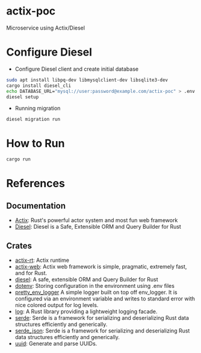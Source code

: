 # actix-poc
Microservice using Actix/Diesel

# Configure Diesel

* Configure Diesel client and create initial database
```bash
sudo apt install libpq-dev libmysqlclient-dev libsqlite3-dev
cargo install diesel_cli
echo DATABASE_URL="mysql://user:password@example.com/actix-poc" > .env
diesel setup
```
* Running migration
```
diesel migration run
```

# How to Run
```bash
cargo run
```

# References

## Documentation
* [Actix](https://actix.rs): Rust's powerful actor system and most fun web framework
* [Diesel](https://diesel.rs): Diesel is a Safe, Extensible ORM and Query Builder for Rust

## Crates
* [actix-rt](https://crates.io/crates/actix-rt): Actix runtime
* [actix-web](https://crates.io/crates/actix-web): Actix web framework is simple, pragmatic, extremely fast, and for Rust.
* [diesel](https://crates.io/crates/diesel): A safe, extensible ORM and Query Builder for Rust
* [dotenv](https://crates.io/crates/dotenv): Storing configuration in the environment using .env files
* [pretty_env_logger](https://crates.io/crates/pretty_env_logger) A simple logger built on top off env_logger. It is configured via an environment variable and writes to standard error with nice colored output for log levels.
* [log](https://crates.io/crates/log): A Rust library providing a lightweight logging facade.
* [serde](https://crates.io/crates/serde): Serde is a framework for serializing and deserializing Rust data structures efficiently and generically.
* [serde_json](https://crates.io/crates/serde_json): Serde is a framework for serializing and deserializing Rust data structures efficiently and generically.
* [uuid](https://crates.io/crates/uuid): Generate and parse UUIDs.
